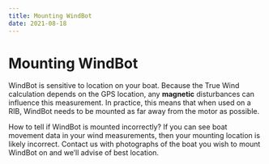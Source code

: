```yaml
---
title: Mounting WindBot
date: 2021-08-18
---
```


# Mounting WindBot

WindBot is sensitive to location on your boat. Because the True Wind calculation depends on the GPS location, any **magnetic** disturbances can influence this measurement. In practice, this means that when used on a RIB, WindBot needs to be mounted as far away from the motor as possible.

How to tell if WindBot is mounted incorrectly? If you can see boat movement data in your wind measurements, then your mounting location is likely incorrect. Contact us with photographs of the boat you wish to mount WindBot on and we’ll advise of best location.
